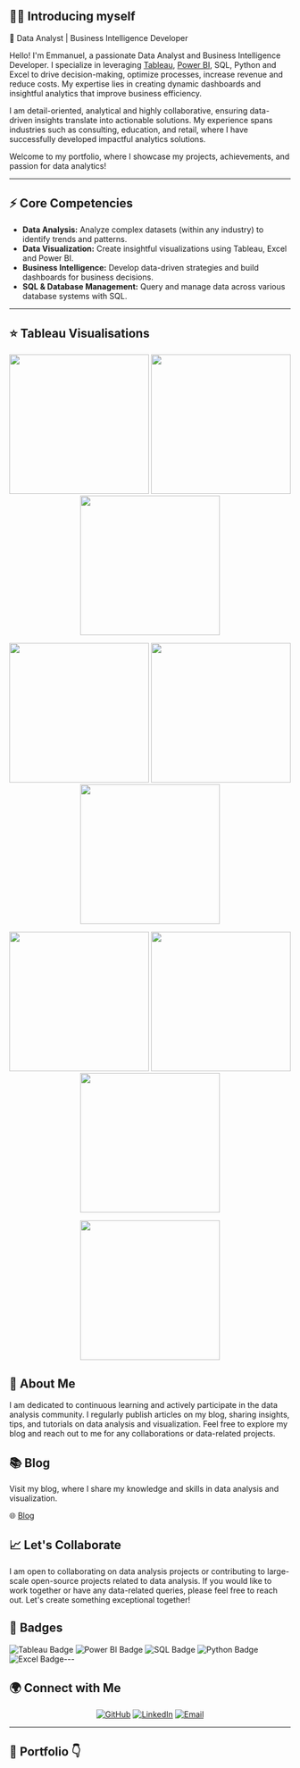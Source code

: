 ## 🙋‍♂ Introducing myself

🌟 Data Analyst | Business Intelligence Developer

Hello! I'm Emmanuel, a passionate Data Analyst and Business Intelligence Developer. I specialize in leveraging [Tableau](https://public.tableau.com/app/profile/fakayode.emmanuel/vizzes), [Power BI](https://my.novypro.com/emmanuel-fakayode), SQL, Python and Excel to drive decision-making, optimize processes, increase revenue and reduce costs. My expertise lies in creating dynamic dashboards and insightful analytics that improve business efficiency.

I am detail-oriented, analytical and highly collaborative, ensuring data-driven insights translate into actionable solutions. My experience spans industries such as consulting, education, and retail, where I have successfully developed impactful analytics solutions.

Welcome to my portfolio, where I showcase my projects, achievements, and passion for data analytics!

___
## ⚡ Core Competencies  

- **Data Analysis:** Analyze complex datasets (within any industry) to identify trends and patterns.  
- **Data Visualization:** Create insightful visualizations using Tableau, Excel and Power BI.  
- **Business Intelligence:** Develop data-driven strategies and build dashboards for business decisions.  
- **SQL & Database Management:** Query and manage data across various database systems with SQL.  

___
## ⭐ Tableau Visualisations

<p align="center">
  <img src="https://public.tableau.com/static/images/UK/UKGovernmentSpendingOutcomes/UKGovernmentSpendingOutcomes/4_3.png" width="250">
  <img src="https://public.tableau.com/static/images/Ca/CallCentreDashboard_17308418980580/Callcentre/4_3.png" width="250">
  <img src="https://public.tableau.com/static/images/HE/HEALTHTRACKERTUG/HealthTracker/4_3.png" width="250">
</p>

<p align="center">
  <img src="https://public.tableau.com/static/images/Co/ConsultantPerformanceDashboardTUG/ConsultantPerformanceDashboard2/4_3.png" width="250">
  <img src="https://public.tableau.com/static/images/Dy/DynamicDatesinaHeatmap_16680849869780/Dashboard1/4_3.png" width="250">
  <img src="https://public.tableau.com/static/images/Su/SuperstoreSalesPerformance_16934949347900/Dashboard1/4_3.png" width="250">
</p>

<p align="center">
    <img src="https://public.tableau.com/static/images/MO/MOM2021W19AverageCostof1GBofmobiledataineverycountry/Dashboard1/4_3.png" width="250">
    <img src="https://public.tableau.com/static/images/WO/WOW2022W28CanyoubuildaButterflychart_16939147641360/Dashboard12/4_3.png" width="250">
    <img src="https://public.tableau.com/static/images/Su/SuperstoreSub-CategorySalesAnalysis_17194517538180/SUPERSTORESUB-CATEGORYSALESANALYSIS/4_3.png" width="250">
</p>

<p align="center">
    <img src="https://public.tableau.com/static/images/Pr/PremierLeagueTable2019-2020Season/Dashboard1/4_3.png" width="250">
</p>

## 👤 About Me

I am dedicated to continuous learning and actively participate in the data analysis community. I regularly publish articles on my blog, sharing insights, tips, and tutorials on data analysis and visualization. Feel free to explore my blog and reach out to me for any collaborations or data-related projects.

## 📚 Blog

Visit my blog, where I share my knowledge and skills in data analysis and visualization.

🌐 [Blog](https://www.emmanuelfakayode.com/blog/)

## 📈 Let's Collaborate

I am open to collaborating on data analysis projects or contributing to large-scale open-source projects related to data analysis. If you would like to work together or have any data-related queries, please feel free to reach out. Let's create something exceptional together!

## 🌟 Badges

![Tableau Badge](https://img.shields.io/badge/Tableau-Expert-orange)
![Power BI Badge](https://img.shields.io/badge/Power%20BI-Proficient-blue)
![SQL Badge](https://img.shields.io/badge/SQL-Intermediate-yellow)
![Python Badge](https://img.shields.io/badge/Python-Proficient-green)
![Excel Badge](https://img.shields.io/badge/Excel-Advanced-red)---

## 🌍 Connect with Me  

<p align="center">
  <a href="https://github.com/yourusername"><img src="https://img.shields.io/badge/GitHub-000?style=for-the-badge&logo=github" alt="GitHub"></a>
  <a href="https://linkedin.com/in/yourprofile"><img src="https://img.shields.io/badge/LinkedIn-0077B5?style=for-the-badge&logo=linkedin" alt="LinkedIn"></a>
  <a href="mailto:youremail@example.com"><img src="https://img.shields.io/badge/Email-D14836?style=for-the-badge&logo=gmail" alt="Email"></a>
</p>

---

## 👜 Portfolio 👇  
